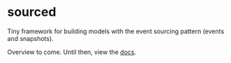 sourced
=======

Tiny framework for building models with the event sourcing pattern (events and snapshots). 

Overview to come. Until then, view the [docs](./docs/docs.md).
